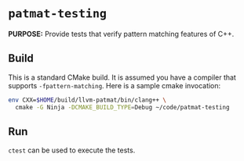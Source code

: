 # `patmat-testing`

**PURPOSE:** Provide tests that verify pattern matching features of C++.

## Build

This is a standard CMake build. It is assumed you have a compiler that supports
`-fpattern-matching`. Here is a sample cmake invocation:

```bash
env CXX=$HOME/build/llvm-patmat/bin/clang++ \
  cmake -G Ninja -DCMAKE_BUILD_TYPE=Debug ~/code/patmat-testing
```

## Run

`ctest` can be used to execute the tests.
